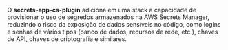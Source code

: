 O **secrets-app-cs-plugin** adiciona em uma stack a capacidade de provisionar o uso de segredos armazenados na AWS Secrets Manager, reduzindo o risco da exposição de dados sensíveis no código, como logins e senhas de vários tipos (banco de dados, recursos de rede, etc.), chaves de API, chaves de criptografia e similares.